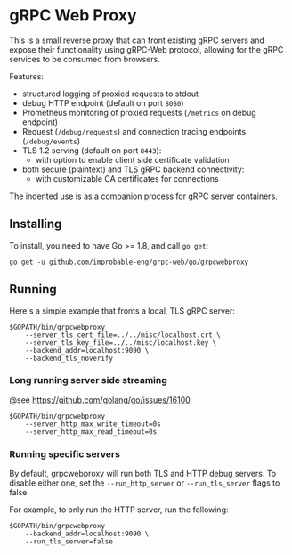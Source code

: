 # gRPC Web Proxy

This is a small reverse proxy that can front existing gRPC servers and expose their functionality using gRPC-Web
protocol, allowing for the gRPC services to be consumed from browsers.

Features:
 * structured logging of proxied requests to stdout
 * debug HTTP endpoint (default on port `8080`)
 * Prometheus monitoring of proxied requests (`/metrics` on debug endpoint)
 * Request (`/debug/requests`) and connection tracing endpoints (`/debug/events`)
 * TLS 1.2 serving (default on port `8443`):
   * with option to enable client side certificate validation
 * both secure (plaintext) and TLS gRPC backend connectivity:
   * with customizable CA certificates for connections

The indented use is as a companion process for gRPC server containers.

## Installing

To install, you need to have Go >= 1.8, and call `go get`:

```
go get -u github.com/improbable-eng/grpc-web/go/grpcwebproxy
```

## Running

Here's a simple example that fronts a local, TLS gRPC server:

```
$GOPATH/bin/grpcwebproxy
    --server_tls_cert_file=../../misc/localhost.crt \
    --server_tls_key_file=../../misc/localhost.key \
    --backend_addr=localhost:9090 \
    --backend_tls_noverify
```

### Long running server side streaming

@see https://github.com/golang/go/issues/16100

```
$GOPATH/bin/grpcwebproxy
    --server_http_max_write_timeout=0s
    --server_http_max_read_timeout=0s
```

### Running specific servers

By default, grpcwebproxy will run both TLS and HTTP debug servers. To disable either one, set the `--run_http_server` or `--run_tls_server` flags to false.

For example, to only run the HTTP server, run the following:

```
$GOPATH/bin/grpcwebproxy
    --backend_addr=localhost:9090 \
    --run_tls_server=false
```
